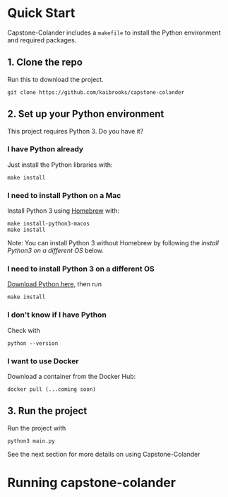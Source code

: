 # Quick Start

Capstone-Colander includes a `makefile` to install the Python environment and required packages.

## 1. Clone the repo

Run this to download the project.

```
git clone https://github.com/kaibrooks/capstone-colander
```

## 2. Set up your Python environment
This project requires Python 3. Do you have it?  

### I have Python already
Just install the Python libraries with:
```
make install
```

### I need to install Python on a Mac
Install Python 3 using [Homebrew](https://brew.sh) with:
```
make install-python3-macos
make install
```
Note: You can install Python 3 without Homebrew by following the *install Python3 on a different OS* below.

### I need to install Python 3 on a different OS
[Download Python here](https://www.python.org/downloads/release/python-385/ "Download Python here"), then run
```
make install
```

### I don't know if I have Python
Check with
```
python --version
```

### I want to use Docker
Download a container from the Docker Hub:
```
docker pull (...coming soon)
```

## 3. Run the project
Run the project with
```
python3 main.py
```

See the next section for more details on using Capstone-Colander

# Running capstone-colander
